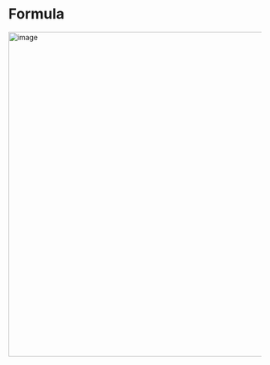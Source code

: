 # Formula
<img width="646" alt="image" src="https://github.com/user-attachments/assets/c7d9becd-3339-4da7-a7d5-ff86a132b4d6" />
